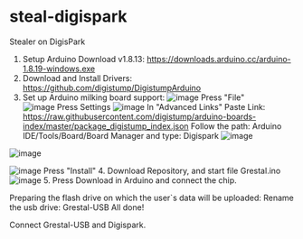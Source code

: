 # steal-digispark
Stealer on DigisPark
1. Setup Arduino Download v1.8.13: https://downloads.arduino.cc/arduino-1.8.19-windows.exe
2. Download and Install Drivers: https://github.com/digistump/DigistumpArduino
3. Set up Arduino milking board support:
![image](https://github.com/KysbKing/steal-digispark/assets/121725600/54843997-32f9-4618-b785-8aea8774d6a1)
Press "File"   
![image](https://github.com/KysbKing/steal-digispark/assets/121725600/82480aa3-6058-4e04-b954-4a5845d98907)
Press Settings
![image](https://github.com/KysbKing/steal-digispark/assets/121725600/c89410db-8cac-47d0-9feb-154f49c3fd45)
In "Advanced Links" Paste Link: https://raw.githubusercontent.com/digistump/arduino-boards-index/master/package_digistump_index.json
Follow the path: Arduino IDE/Tools/Board/Board Manager and type: Digispark
![image](https://github.com/KysbKing/steal-digispark/assets/121725600/fd2ac0f6-e2dd-42fc-9542-810168ead750)

![image](https://github.com/KysbKing/steal-digispark/assets/121725600/b5daa239-a8b7-4fa2-a001-1390694dbaaf)

![image](https://github.com/KysbKing/steal-digispark/assets/121725600/454585d6-ad21-4743-827c-2b161b448936)
Press "Install"
4. Download Repository, and start file Grestal.ino
![image](https://github.com/KysbKing/steal-digispark/assets/121725600/9be89e78-1273-4a74-b0a4-98f66bd6f89d)
5. Press Download in Arduino and connect the chip.

Preparing the flash drive on which the user`s data will be uploaded:
Rename the usb drive: Grestal-USB
All done!

Connect Grestal-USB and Digispark.
